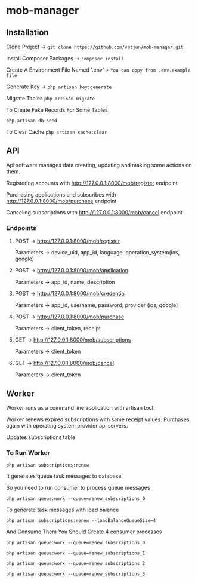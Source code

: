 # mob-manager


## Installation

Clone Project ->
`
git clone https://github.com/vetjun/mob-manager.git
`

Install Composer Packages ->
`
composer install
`

Create A Environment File Named '.env'->
`
You can copy from .env.example file
`


Generate Key ->
`
php artisan key:generate
`

Migrate Tables
`
php artisan migrate
`

To Create Fake Records For Some Tables

`
php artisan db:seed
`

To Clear Cache
`
php artisan cache:clear
`

## API

Api software manages data creating, updating and making some actions on them.

Registering accounts with http://127.0.0.1:8000/mob/register endpoint

Purchasing applications and subscribes with http://127.0.0.1:8000/mob/purchase endpoint

Canceling subscriptions with http://127.0.0.1:8000/mob/cancel endpoint


### Endpoints
1.
    POST -> http://127.0.0.1:8000/mob/register

    Parameters -> device_uid, app_id, language, operation_system(ios, google)

2.  
    POST -> http://127.0.0.1:8000/mob/application
    
    Parameters -> app_id, name, description

3.
    POST -> http://127.0.0.1:8000/mob/credential

    Parameters -> app_id, username, password, provider (ios, google)

4.
    POST -> http://127.0.0.1:8000/mob/purchase

    Parameters -> client_token, receipt

5.
    GET -> http://127.0.0.1:8000/mob/subscriptions

    Parameters -> client_token

6.
    GET -> http://127.0.0.1:8000/mob/cancel

    Parameters -> client_token


## Worker
    
Worker runs as a command line application with artisan tool.

Worker renews expired subscriptions with same receipt values. Purchases again with operating system provider api servers.

Updates subscriptions table

### To Run Worker

`
php artisan subscriptions:renew
`

It generates queue task messages to database.

So you need to run consumer to process queue messages

`
php artisan queue:work --queue=renew_subscriptions_0
`

To generate task messages with load balance

`
php artisan subscriptions:renew --loadBalanceQueueSize=4
`

And Consume Them You Should Create 4 consumer processes

`
php artisan queue:work --queue=renew_subscriptions_0
`

`
php artisan queue:work --queue=renew_subscriptions_1
`

`
php artisan queue:work --queue=renew_subscriptions_2
`

`
php artisan queue:work --queue=renew_subscriptions_3
`
